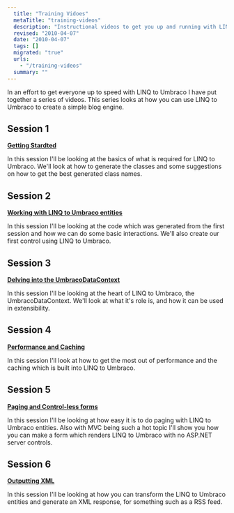 ```yaml
---
  title: "Training Vidoes"
  metaTitle: "training-videos"
  description: "Instructional videos to get you up and running with LINQ to Umbraco"
  revised: "2010-04-07"
  date: "2010-04-07"
  tags: []
  migrated: "true"
  urls: 
    - "/training-videos"
  summary: ""
---
```

In an effort to get everyone up to speed with LINQ to Umbraco I have put together a series of videos. This series looks at how you can use LINQ to Umbraco to create a simple blog engine.

## Session 1 ##

**[Getting Stardted][1]**

In this session I'll be looking at the basics of what is required for LINQ to Umbraco.
We'll look at how to generate the classes and some suggestions on how to get the best generated class names.

## Session 2 ##

**[Working with LINQ to Umbraco entities][2]**

In this session I'll be looking at the code which was generated from the first session and how we can do some basic interactions. We'll also create our first control using LINQ to Umbraco.

## Session 3 ##

**[Delving into the UmbracoDataContext][3]**

In this session I'll be looking at the heart of LINQ to Umbraco, the UmbracoDataContext. We'll look at what it's role is, and how it can be used in extensibility.

## Session 4 ## 

**[Performance and Caching][4]**

In this session I'll look at how to get the most out of performance and the caching which is built into LINQ to Umbraco.

## Session 5 ##

**[Paging and Control-less forms][5]**

In this session I'll be looking at how easy it is to do paging with LINQ to Umbraco entities. Also with MVC being such a hot topic I'll show you how you can make a form which renders LINQ to Umbraco with no ASP.NET server controls.

## Session 6 ##

**[Outputting XML][6]**

In this session I'll be looking at how you can transform the LINQ to Umbraco entities and generate an XML response, for something such as a RSS feed.


  [1]: http://vimeo.com/9788833
  [2]: http://vimeo.com/9790826
  [3]: http://vimeo.com/9854122
  [4]: http://vimeo.com/9790069
  [5]: http://vimeo.com/9789599
  [6]: http://vimeo.com/9853289